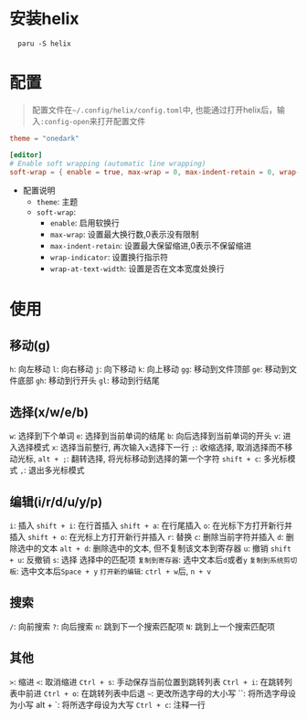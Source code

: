 # 安装helix
```shell
  paru -S helix
```

# 配置
> 配置文件在`~/.config/helix/config.toml`中,
> 也能通过打开helix后，输入`:config-open`来打开配置文件
```toml
theme = "onedark"

[editor]
# Enable soft wrapping (automatic line wrapping)
soft-wrap = { enable = true, max-wrap = 0, max-indent-retain = 0, wrap-indicator = "↩", wrap-at-text-width = true }
```
- 配置说明
  - `theme`: 主题
  - `soft-wrap`: 
    - `enable`: 启用软换行
    - `max-wrap`: 设置最大换行数,0表示没有限制
    - `max-indent-retain`: 设置最大保留缩进,0表示不保留缩进
    - `wrap-indicator`: 设置换行指示符
    - `wrap-at-text-width`: 设置是否在文本宽度处换行

# 使用
## 移动(g)
`h`: 向左移动
`l`: 向右移动
`j`: 向下移动
`k`: 向上移动
`gg`: 移动到文件顶部
`ge`: 移动到文件底部
`gh`: 移动到行开头
`gl`: 移动到行结尾
## 选择(x/w/e/b)
`w`: 选择到下个单词
`e`: 选择到当前单词的结尾
`b`: 向后选择到当前单词的开头
`v`: 进入选择模式
`x`: 选择当前整行, 再次输入`x`选择下一行
`;`: 收缩选择, 取消选择而不移动光标, 
`alt + ;`: 翻转选择, 将光标移动到选择的第一个字符
`shift + c`: 多光标模式
`,`: 退出多光标模式
## 编辑(i/r/d/u/y/p)
`i`: 插入
`shift + i`: 在行首插入
`shift + a`: 在行尾插入
`o`: 在光标下方打开新行并插入
`shift + o`: 在光标上方打开新行并插入
`r`: 替换
`c`: 删除当前字符并插入
`d`: 删除选中的文本
`alt + d`: 删除选中的文本, 但不复制该文本到寄存器
`u`: 撤销
`shift + u`: 反撤销
`s`: 选择 选择中的匹配项
`复制到寄存器`: 选中文本后`d`或者`y`
`复制到系统剪切板`: 选中文本后`Space + y`
`打开新的编辑`: `ctrl + w`后, `n + v`
## 搜索
`/`: 向前搜索
`?`: 向后搜索
`n`: 跳到下一个搜索匹配项
`N`: 跳到上一个搜索匹配项

## 其他
`>`: 缩进
`<`: 取消缩进
`Ctrl + s`: 手动保存当前位置到跳转列表
`Ctrl + i`: 在跳转列表中前进
`Ctrl + o`: 在跳转列表中后退
`~`: 更改所选字母的大小写
\`\`: 将所选字母设为小写
alt + \`: 将所选字母设为大写
`Ctrl + c`: 注释一行
